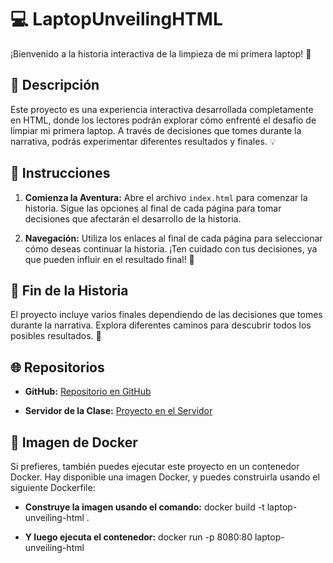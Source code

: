 # 💻 LaptopUnveilingHTML

¡Bienvenido a la historia interactiva de la limpieza de mi primera laptop! 🚀

## 📖 Descripción

Este proyecto es una experiencia interactiva desarrollada completamente en HTML, donde los lectores podrán explorar cómo enfrenté el desafío de limpiar mi primera laptop. A través de decisiones que tomes durante la narrativa, podrás experimentar diferentes resultados y finales. 💡

## 🚀 Instrucciones

1. **Comienza la Aventura:**
   Abre el archivo `index.html` para comenzar la historia. Sigue las opciones al final de cada página para tomar decisiones que afectarán el desarrollo de la historia.

2. **Navegación:**
   Utiliza los enlaces al final de cada página para seleccionar cómo deseas continuar la historia. ¡Ten cuidado con tus decisiones, ya que pueden influir en el resultado final! 🤔

## 🎉 Fin de la Historia

El proyecto incluye varios finales dependiendo de las decisiones que tomes durante la narrativa. Explora diferentes caminos para descubrir todos los posibles resultados. 🌟

## 🌐 Repositorios

- **GitHub:**
  [Repositorio en GitHub](https://github.com/JosueSay/LaptopUnveilingHTML)

- **Servidor de la Clase:**
  [Proyecto en el Servidor](http:)

## 🐳 Imagen de Docker

Si prefieres, también puedes ejecutar este proyecto en un contenedor Docker. Hay disponible una imagen Docker, y puedes construirla usando el siguiente Dockerfile:

- **Construye la imagen usando el comando:**
docker build -t laptop-unveiling-html .

- **Y luego ejecuta el contenedor:**
docker run -p 8080:80 laptop-unveiling-html